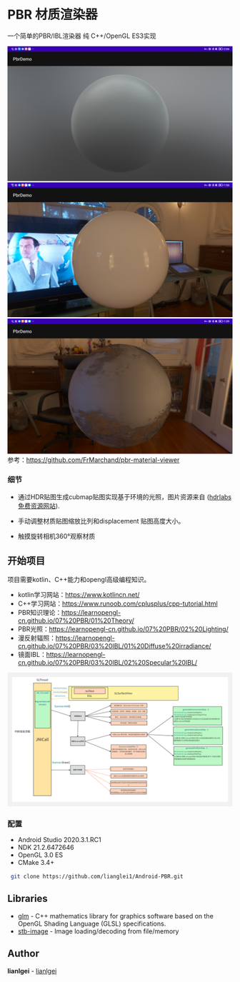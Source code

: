 # PBR 材质渲染器

一个简单的PBR/IBL渲染器 纯 C++/OpenGL ES3实现

![image](https://github.com/lianglei1/Android-PBR/blob/main/art/device-2022-11-27-140433.png)
![image](https://github.com/lianglei1/Android-PBR/blob/main/art/device-2022-11-27-135639.png)
![image](https://github.com/lianglei1/Android-PBR/blob/main/art/device-2022-11-27-140000.png)
参考：https://github.com/FrMarchand/pbr-material-viewer


### 细节
* 通过HDR贴图生成cubmap贴图实现基于环境的光照，图片资源来自
 ([hdrlabs免费资源网站](http://www.hdrlabs.com/sibl/archive.html)).

* 手动调整材质贴图缩放比列和displacement 贴图高度大小。

* 触摸旋转相机360°观察材质


## 开始项目

项目需要kotlin、C++能力和opengl高级编程知识。
* kotlin学习网站：https://www.kotlincn.net/
* C++学习网站：https://www.runoob.com/cplusplus/cpp-tutorial.html
* PBR知识理论：https://learnopengl-cn.github.io/07%20PBR/01%20Theory/
* PBR光照：https://learnopengl-cn.github.io/07%20PBR/02%20Lighting/
* 漫反射辐照：https://learnopengl-cn.github.io/07%20PBR/03%20IBL/01%20Diffuse%20irradiance/
* 镜面IBL：https://learnopengl-cn.github.io/07%20PBR/03%20IBL/02%20Specular%20IBL/

![image](https://github.com/lianglei1/Android-PBR/blob/main/art/PBR%E6%B8%B2%E6%9F%93%E6%B5%81%E7%A8%8B.png)

### 配置

* Android Studio  2020.3.1.RC1
* NDK 21.2.6472646
* OpenGL 3.0 ES
* CMake 3.4+


```bash
 git clone https://github.com/lianglei1/Android-PBR.git
```



## Libraries

* [glm](https://glm.g-truc.net/0.9.9/index.html) - C++ mathematics library for graphics software based on the OpenGL Shading Language (GLSL) specifications.
* [stb-image](https://github.com/nothings/stb) - Image loading/decoding from file/memory

## Author

**lianlgei** - [lianlgei](https://github.com/lianglei1)

